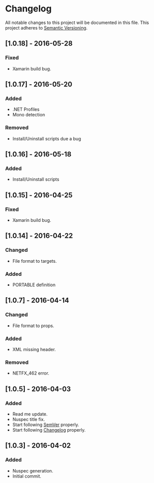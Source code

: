 # Changelog
All notable changes to this project will be documented in this file.
This project adheres to [Semantic Versioning](http://semver.org/).

## [1.0.18] - 2016-05-28
### Fixed
- Xamarin build bug.

## [1.0.17] - 2016-05-20
### Added
- .NET Profiles
- Mono detection

### Removed
- Install/Uninstall scripts due a bug

## [1.0.16] - 2016-05-18
### Added
- Install/Uninstall scripts

## [1.0.15] - 2016-04-25
### Fixed
- Xamarin build bug.

## [1.0.14] - 2016-04-22
### Changed
- File format to targets.

### Added
- PORTABLE definition

## [1.0.7] - 2016-04-14
### Changed
- File format to props.

### Added
- XML missing header.

### Removed
- NETFX_462 error.

## [1.0.5] - 2016-04-03
### Added
- Read me update.
- Nuspec title fix.
- Start following [SemVer](http://semver.org) properly.
- Start following [Changelog](http://keepachangelog.com/) properly.

## [1.0.3] - 2016-04-02
### Added
- Nuspec generation.
- Initial commit.